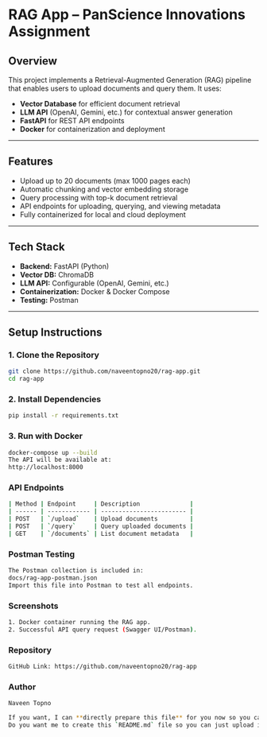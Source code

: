 # RAG App – PanScience Innovations Assignment

## Overview
This project implements a Retrieval-Augmented Generation (RAG) pipeline that enables users to upload documents and query them. It uses:
- **Vector Database** for efficient document retrieval
- **LLM API** (OpenAI, Gemini, etc.) for contextual answer generation
- **FastAPI** for REST API endpoints
- **Docker** for containerization and deployment

---

## Features
- Upload up to 20 documents (max 1000 pages each)
- Automatic chunking and vector embedding storage
- Query processing with top-k document retrieval
- API endpoints for uploading, querying, and viewing metadata
- Fully containerized for local and cloud deployment

---

## Tech Stack
- **Backend:** FastAPI (Python)
- **Vector DB:** ChromaDB
- **LLM API:** Configurable (OpenAI, Gemini, etc.)
- **Containerization:** Docker & Docker Compose
- **Testing:** Postman

---

## Setup Instructions

### 1. Clone the Repository
```bash
git clone https://github.com/naveentopno20/rag-app.git
cd rag-app
```

### 2. Install Dependencies 
```bash
pip install -r requirements.txt
```

### 3. Run with Docker
```bash
docker-compose up --build
The API will be available at:
http://localhost:8000
```

### API Endpoints
```bash
| Method | Endpoint     | Description              |
| ------ | ------------ | ------------------------ |
| POST   | `/upload`    | Upload documents         |
| POST   | `/query`     | Query uploaded documents |
| GET    | `/documents` | List document metadata   |
```

### Postman Testing
```bash
The Postman collection is included in:
docs/rag-app-postman.json
Import this file into Postman to test all endpoints.
```

### Screenshots
```bash
1. Docker container running the RAG app.
2. Successful API query request (Swagger UI/Postman).
```

### Repository
```bash
GitHub Link: https://github.com/naveentopno20/rag-app
```

### Author
```bash
Naveen Topno

If you want, I can **directly prepare this file** for you now so you can just commit and push it to update your GitHub README.  
Do you want me to create this `README.md` file so you can just upload it?
